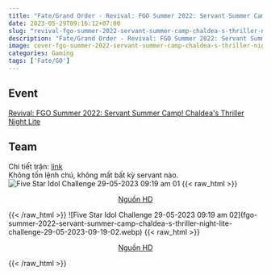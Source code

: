 ```yaml
---
title: "Fate/Grand Order - Revival: FGO Summer 2022: Servant Summer Camp! Chaldea's Thriller Night Lite Challenge"
date: 2023-05-29T09:16:12+07:00
slug: "revival-fgo-summer-2022-servant-summer-camp-chaldea-s-thriller-night-lite-challenge"
description: "Fate/Grand Order - Revival: FGO Summer 2022: Servant Summer Camp! Chaldea's Thriller Night Lite Challenge"
image: cover-fgo-summer-2022-servant-summer-camp-chaldea-s-thriller-night-lite-challenge.webp
categories: Gaming
tags: ['Fate/GO']
---
```

## Event   
[Revival: FGO Summer 2022: Servant Summer Camp! Chaldea's Thriller Night Lite](https://gamepress.gg/grandorder/revival-fgo-summer-2022-summer-camp-complete-walkthrough)   
## Team
Chi tiết trận: [link](https://gamepress.gg/grandorder/revival-fgo-summer-2022-summer-camp-challenge-guide-roughnecks-under-hot-sun-bunyan-eric)   
Không tốn lệnh chú, không mất bất kỳ servant nào.   
![Five Star Idol Challenge 29-05-2023 09:19 am 01](fgo-summer-2022-servant-summer-camp-chaldea-s-thriller-night-lite-challenge-29-05-2023-09-19-01.webp)
{{< raw_html >}} 
<p style="text-align: center;"><a class="link" href="https://i.imgur.com/UvzLwkY.png" target="_blank" rel="noopener">Nguồn HD</a></p>
{{< /raw_html >}}  
![Five Star Idol Challenge 29-05-2023 09:19 am 02](fgo-summer-2022-servant-summer-camp-chaldea-s-thriller-night-lite-challenge-29-05-2023-09-19-02.webp)
{{< raw_html >}} 
<p style="text-align: center;"><a class="link" href="https://i.imgur.com/xqDRTwy.png" target="_blank" rel="noopener">Nguồn HD</a></p>
{{< /raw_html >}}
